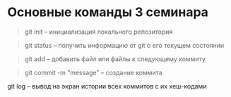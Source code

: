 # Основные команды 3 семинара

> git init – инициализация локального репозитория

> git status – получить информацию от git о его текущем состоянии

> git add – добавить файл или файлы к следующему коммиту

>git commit -m “message” – создание коммита

git log – вывод на экран истории всех коммитов с их хеш-кодами